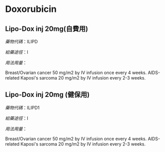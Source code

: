 # Doxorubicin

## Lipo-Dox inj 20mg(自費用)

*藥物代碼*：ILIPD

*給藥途徑*：I

*用法用量*：

Breast/Ovarian cancer 50 mg/m2 by IV infusion once every 4 weeks. AIDS-related Kaposi's sarcoma 20 mg/m2 by IV infusion every 2-3 weeks.

## Lipo-Dox inj 20mg (健保用)

*藥物代碼*：ILIPD1

*給藥途徑*：I

*用法用量*：

Breast/Ovarian cancer 50 mg/m2 by IV infusion once every 4 weeks. AIDS-related Kaposi's sarcoma 20 mg/m2 by IV infusion every 2-3 weeks.

